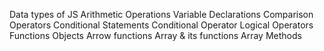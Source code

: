 Data types of JS
Arithmetic Operations
Variable Declarations
Comparison Operators
Conditional Statements
Conditional Operator
Logical Operators
Functions
Objects
Arrow functions
Array & its functions
Array Methods
